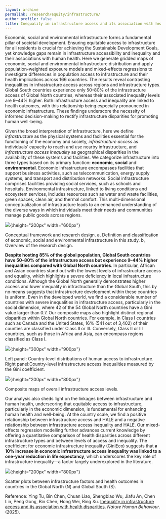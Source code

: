 ```yaml
---
layout: archive
permalink: /research/equity/infrastructure/
author_profile: false
title: Inequality in infrastructure access and its association with health disparities
---
```


Economic, social and environmental infrastructure forms a fundamental pillar of societal development. Ensuring equitable access to infrastructure for all residents is crucial for achieving the Sustainable Development Goals, yet knowledge gaps remain in infrastructure accessibility and inequality and their associations with human health. Here we generate gridded maps of economic, social and environmental infrastructure distribution and apply population-weighted exposure models and mixed-effects regressions to investigate differences in population access to infrastructure and their health implications across 166 countries. The results reveal contrasting inequalities in infrastructure access across regions and infrastructure types. Global South countries experience only 50–80% of the infrastructure access of Global North countries, whereas their associated inequality levels are 9–44% higher. Both infrastructure access and inequality are linked to health outcomes, with this relationship being especially pronounced in economic infrastructure. These findings underscore the necessity of informed decision-making to rectify infrastructure disparities for promoting human well-being.


Given the broad interpretation of infrastructure, here we define *infrastructure* as the physical systems and facilities essential for the functioning of the economy and society, *infrastructure access* as individuals’ capacity to reach and use nearby infrastructure, and *infrastructure access inequality* as geographical disparities in the availability of these systems and facilities. We categorize infrastructure into three types based on its primary function: **economic**, **social** and **environmental**. Economic infrastructure encompasses facilities that support business activities, such as telecommunication, energy supply systems, and transport and distribution networks. Social infrastructure comprises facilities providing social services, such as schools and hospitals. Environmental infrastructure, linked to living conditions and ecosystem services, includes resources such as water and waste facilities, green spaces, clean air, and thermal comfort. This multi-dimensional conceptualization of infrastructure leads to an enhanced understanding of the diverse ways in which individuals meet their needs and communities manage public goods across regions.

 
![](https://thutyecology.github.io/images/infrastructure-framework.png){:height="200px" width="600px"}

Conceptual framework and research design. a, Definition and classification of economic, social and environmental infrastructure in this study. b, Overview of the research design.


**Despite hosting 85% of the global population, Global South countries have 50–80% of the infrastructure access but experience 9–44% higher inequalities compared with Global North countries**. In particular, African and Asian countries stand out with the lowest levels of infrastructure access and equality, which highlights a severe deficiency in local infrastructure conditions. Although the Global North generally demonstrates higher access and lower inequality in infrastructure than the Global South, this by no means suggests that infrastructure development within these countries is uniform. Even in the developed world, we find a considerable number of countries with severe inequalities in infrastructure access, particularly in the social dimension, where 42 of the 54 Global North countries have a Gini value larger than 0.7. Our composite maps also highlight distinct regional disparities within Global North countries. For example, in Class I countries such as Canada and the United States, 16% (541 out of 3,402) of their counties are classified under Class II or III. Conversely, Class II or III countries, such as those in Africa and Asia, can encompass regions classified as Class I.

![](https://thutyecology.github.io/images/chinese-access-inequality-v12.jpg){:height="300px" width="900px"}

Left panel: Country-level distributions of human access to infrastructure. Right panel:Country-level infrastructure access inequalities measured by the Gini coefficient.

![](https://thutyecology.github.io/images/infrastructure-composite.png){:height="200px" width="800px"}

Composite maps of overall infrastructure access levels.

Our analysis also sheds light on the linkages between infrastructure and human health, underscoring that equitable access to infrastructure, particularly in the economic dimension, is fundamental for enhancing human health and well-being. At the country scale, we find a positive relationship between infrastructure access and HALE and a negative relationship between infrastructure access inequality and HALE. Our mixed-effects regression modelling further advances current knowledge by offering a quantitative comparison of health disparities across different infrastructure types and between levels of access and inequality. The coefficient for economic infrastructure inequality (GiniEco) suggests that **a 10% increase in economic infrastructure access inequality was linked to a one-year reduction in life expectancy**, which underscores the key role of infrastructure inequality—a factor largely underexplored in the literature.

![](https://thutyecology.github.io/images/infrastructure-health.png){:height="200px" width="800px"}

Scatter plots between infrastructure factors and health outcomes in countries in the Global North (N) and Global South (S).


Reference: Ying Tu, Bin Chen, Chuan Liao, Shengbiao Wu, Jiafu An, Chen Lin, Peng Gong, Bin Chen, Hong Wei, Bing Xu. [Inequality in infrastructure access and its association with health disparities](https://www.nature.com/articles/s41562-025-02208-3). *Nature Human Behaviour*. (2025).
